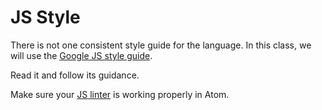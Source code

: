 # JS Style

There is not one consistent style guide for the language.
In this class, we will use the [Google JS style guide](https://google.github.io/styleguide/javascriptguide.xml).

Read it and follow its guidance.

Make sure your [JS linter](/notes/atom-js.md) is working properly in Atom.
